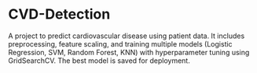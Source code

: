 # CVD-Detection
A project to predict cardiovascular disease using patient data. It includes preprocessing, feature scaling, and training multiple models (Logistic Regression, SVM, Random Forest, KNN) with hyperparameter tuning using GridSearchCV. The best model is saved for deployment.
